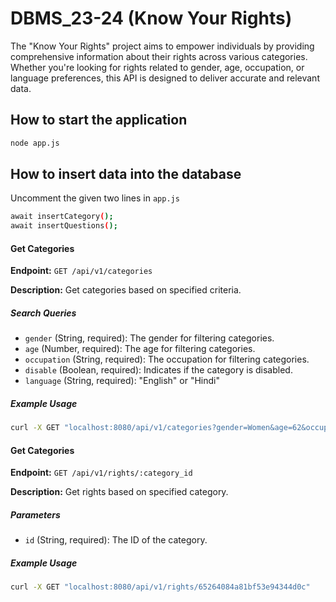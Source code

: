 # DBMS_23-24 (Know Your Rights)

The "Know Your Rights" project aims to empower individuals by providing comprehensive information about their rights across various categories. Whether you're looking for rights related to gender, age, occupation, or language preferences, this API is designed to deliver accurate and relevant data.


## How to start the application

```bash
node app.js
```

## How to insert data into the database

Uncomment the given two lines in `app.js`

```bash
await insertCategory();
await insertQuestions();
```

#### Get Categories

**Endpoint:** `GET /api/v1/categories`

**Description:** Get categories based on specified criteria.

##### Search Queries

- `gender` (String, required): The gender for filtering categories.
- `age` (Number, required): The age for filtering categories.
- `occupation` (String, required): The occupation for filtering categories.
- `disable` (Boolean, required): Indicates if the category is disabled.
- `language` (String, required): "English" or "Hindi"

##### Example Usage

```bash
curl -X GET "localhost:8080/api/v1/categories?gender=Women&age=62&occupation=Student&disable=true&language=Hindi"
```

#### Get Categories

**Endpoint:** `GET /api/v1/rights/:category_id`

**Description:** Get rights based on specified category.

##### Parameters

- `id` (String, required): The ID of the category.

##### Example Usage

```bash
curl -X GET "localhost:8080/api/v1/rights/65264084a81bf53e94344d0c"
```
